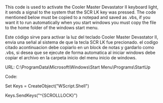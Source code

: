 This code is used to activate the Cooler Master Devastator II keyboard light, it sends a signal to the system that the SCR LK key was pressed.
The code mentioned below must be copied to a notepad and saved as .vbs, if you want it to run automatically when you start windows you must copy the file to the home folder of the windows start menu.

Este código sirve para activar la luz del teclado Cooler Master Devastator II, envia una señal al sistema de que la tecla SCR LK fue precionado.
el codigo citado acontinuacion debe copiarlo en un block de notas y gardarlo como .vbs, si desea que se ejecute de forma automatica al iniciar windows debe copiar el archivo en la carpeta inicio del menu inicio de windows.

URL: C:\ProgramData\Microsoft\Windows\Start Menu\Programs\StartUp

Code:

Set Keys = CreateObject("WScript.Shell")

Keys.SendKeys("^{SCROLLLOCK}")
